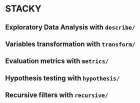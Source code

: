 # STACKY

## Exploratory Data Analysis with `describe/`

## Variables transformation with `transform/`

## Evaluation metrics with `metrics/` 

## Hypothesis testing with `hypothesis/`

## Recursive filters with `recursive/`